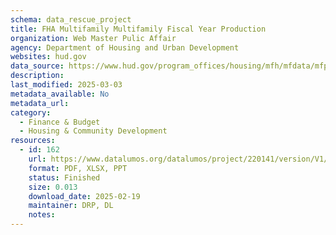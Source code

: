 ```yaml
---
schema: data_rescue_project 
title: FHA Multifamily Multifamily Fiscal Year Production
organization: Web Master Pulic Affair
agency: Department of Housing and Urban Development
websites: hud.gov
data_source: https://www.hud.gov/program_offices/housing/mfh/mfdata/mfproduction
description: 
last_modified: 2025-03-03
metadata_available: No
metadata_url: 
category:
  - Finance & Budget 
  - Housing & Community Development 
resources:
  - id: 162
    url: https://www.datalumos.org/datalumos/project/220141/version/V1/view
    format: PDF, XLSX, PPT
    status: Finished
    size: 0.013
    download_date: 2025-02-19
    maintainer: DRP, DL
    notes: 
---
```


